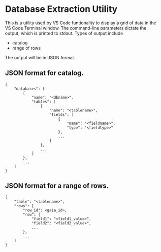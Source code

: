 # Database Extraction Utility
This is a utility used by VS Code funtionality to display a grid of data in the VS Code Terminal window. The command-line parameters dictate the output, which is printed to stdout. Types of output include
  - catalog
  - range of rows

The output will be in JSON format.

## JSON format for catalog.
```
{
    "databases": [
        {
            "name": "<dbname>",
            "tables": [
                {
                    "name": "<tablename>",
                    "fields": [
                        {
                            "name": "<fieldname>",
                            "type": "<fieldtype>"
                        },
                        ...
                    ]
                },
                ...
            ]
        },
        ...
    ]
}
```
## JSON format for a range of rows.
```
{
    "table": "<tablename>",
    "rows": [
        "row_id": <gaia_id>,
        "row": {
            "field1": "<field1_value>",
            "field2": "<field2_value>",
            ...
        },
        ...
    ]
}
```